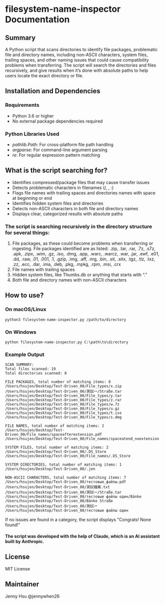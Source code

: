 # filesystem-name-inspector Documentation

## Summary
A Python script that scans directories to identify file packages, problematic file and directory names, including non-ASCII characters, system files, trailing spaces, and other naming issues that could cause compatibility problems when transferring. The script will search the directories and files recursively, and give results when it’s done with absolute paths to help users locate the exact directory or file.

## Installation and Dependencies
### Requirements
- Python 3.6 or higher
- No external package dependencies required
### Python Libraries Used
- _pathlib.Path_: For cross-platform file path handling
- _argparse_: For command-line argument parsing
- _re_: For regular expression pattern matching

## What is the script searching for?
- Identifies compressed/package files that may cause transfer issues
- Detects problematic characters in filenames (/, , :)
- Flags file names with trailing spaces and directories names with space at beginning or end
- Identifies hidden system files and directories
- Detects non-ASCII characters in both file and directory names
- Displays clear, categorized results with absolute paths

### The script is searching recursively in the directory structure for several things:
1. File packages, as these could become problems when transferring or ingesting. File packages identified are as listed:
.zip, .tar, .rar, .7z, .s7z, .apk, .zipx, .wim, .gz, .iso, .dmg, .app, .warc, .warcz, .war, .jar, .ewf, .e01, .dd, .raw, .01, .001, .1, .gzip, .img, .aff, .nrg, .bin, .sit, .sitx, .tgz, .tlz, .txz, .zz, .ecc, .dar, .ima, .deb, .pkg, .mpkg, .rpm, .msi, .crx
2. File names with trailing spaces
3. Hidden system files, like Thumbs.db or anything that starts with “.”
4. Both file and directory names with non-ASCII characters

## How to use?

### On macOS/Linux
```python3 filesystem-name-inspector.py /path/to/directory```

### On Windows
```python filesystem-name-inspector.py C:\path\to\directory```

### Example Output
```
SCAN SUMMARY:
Total files scanned: 19
Total directories scanned: 8

FILE PACKAGES, total number of matching items: 8
/Users/hsujen/Desktop/Test-Driven_00/File_types/x.zip
/Users/hsujen/Desktop/Test-Driven_00/測試一/Straße.tar
/Users/hsujen/Desktop/Test-Driven_00/File_types/y.tar
/Users/hsujen/Desktop/Test-Driven_00/File_types/z.rar
/Users/hsujen/Desktop/Test-Driven_00/File_types/w.7z
/Users/hsujen/Desktop/Test-Driven_00/File_types/u.gz
/Users/hsujen/Desktop/Test-Driven_00/File_types/t.iso
/Users/hsujen/Desktop/Test-Driven_00/File_types/s.dmg

FILE NAMES, total number of matching items: 2
/Users/hsujen/Desktop/Test-Driven_00/File_names/spaceafterextension.pdf 
/Users/hsujen/Desktop/Test-Driven_00/File_names/spaceatend_noextension 

SYSTEM FILES, total number of matching items: 2
/Users/hsujen/Desktop/Test-Driven_00/.DS_Store
/Users/hsujen/Desktop/Test-Driven_00/File_names/.DS_Store

SYSTEM DIRECTORIES, total number of matching items: 1
/Users/hsujen/Desktop/Test-Driven_00/.jen

NON-ASCII CHARACTERS, total number of matching items: 7
/Users/hsujen/Desktop/Test-Driven_00/тестовые_файлы.pdf
/Users/hsujen/Desktop/Test-Driven_00/測試檔案.txt
/Users/hsujen/Desktop/Test-Driven_00/測試一/Straße.tar
/Users/hsujen/Desktop/Test-Driven_00/тестовые файлы один/Bänke
/Users/hsujen/Desktop/Test-Driven_00/Bänke Straße
/Users/hsujen/Desktop/Test-Driven_00/測試一
/Users/hsujen/Desktop/Test-Driven_00/тестовые файлы один
```
If no issues are found in a category, the script displays "Congrats! None found!"

#### The script was developed with the help of Claude, which is an AI assistant built by Anthropic.

## License
MIT License
## Maintainer
Jenny Hsu @jennywhen26
